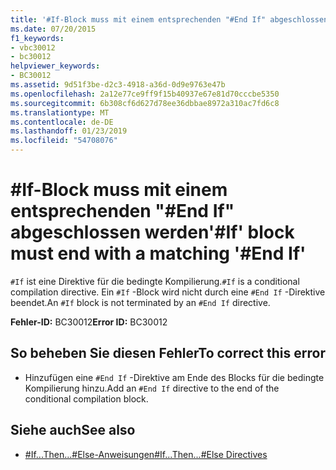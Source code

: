 ```yaml
---
title: '#If-Block muss mit einem entsprechenden "#End If" abgeschlossen werden'
ms.date: 07/20/2015
f1_keywords:
- vbc30012
- bc30012
helpviewer_keywords:
- BC30012
ms.assetid: 9d51f3be-d2c3-4918-a36d-0d9e9763e47b
ms.openlocfilehash: 2a12e77ce9ff9f15b40937e67e81d70cccbe5350
ms.sourcegitcommit: 6b308cf6d627d78ee36dbbae8972a310ac7fd6c8
ms.translationtype: MT
ms.contentlocale: de-DE
ms.lasthandoff: 01/23/2019
ms.locfileid: "54708076"
---
```

# <a name="if-block-must-end-with-a-matching-end-if"></a><span data-ttu-id="3b9a6-102">#If-Block muss mit einem entsprechenden "#End If" abgeschlossen werden</span><span class="sxs-lookup"><span data-stu-id="3b9a6-102">'#If' block must end with a matching '#End If'</span></span>
<span data-ttu-id="3b9a6-103">`#If` ist eine Direktive für die bedingte Kompilierung.</span><span class="sxs-lookup"><span data-stu-id="3b9a6-103">`#If` is a conditional compilation directive.</span></span> <span data-ttu-id="3b9a6-104">Ein `#If` -Block wird nicht durch eine `#End If` -Direktive beendet.</span><span class="sxs-lookup"><span data-stu-id="3b9a6-104">An `#If` block is not terminated by an `#End If` directive.</span></span>  
  
 <span data-ttu-id="3b9a6-105">**Fehler-ID:** BC30012</span><span class="sxs-lookup"><span data-stu-id="3b9a6-105">**Error ID:** BC30012</span></span>  
  
## <a name="to-correct-this-error"></a><span data-ttu-id="3b9a6-106">So beheben Sie diesen Fehler</span><span class="sxs-lookup"><span data-stu-id="3b9a6-106">To correct this error</span></span>  
  
-   <span data-ttu-id="3b9a6-107">Hinzufügen eine `#End If` -Direktive am Ende des Blocks für die bedingte Kompilierung hinzu.</span><span class="sxs-lookup"><span data-stu-id="3b9a6-107">Add an `#End If` directive to the end of the conditional compilation block.</span></span>  
  
## <a name="see-also"></a><span data-ttu-id="3b9a6-108">Siehe auch</span><span class="sxs-lookup"><span data-stu-id="3b9a6-108">See also</span></span>
- [<span data-ttu-id="3b9a6-109">#If...Then...#Else-Anweisungen</span><span class="sxs-lookup"><span data-stu-id="3b9a6-109">#If...Then...#Else Directives</span></span>](../../visual-basic/language-reference/directives/if-then-else-directives.md)
